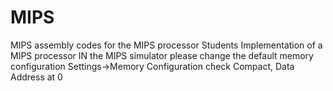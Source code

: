 # MIPS
MIPS assembly codes for the MIPS processor
Students Implementation of a MIPS processor
IN the MIPS simulator please change the default memory configuration 
Settings->Memory Configuration check Compact, Data Address at 0
